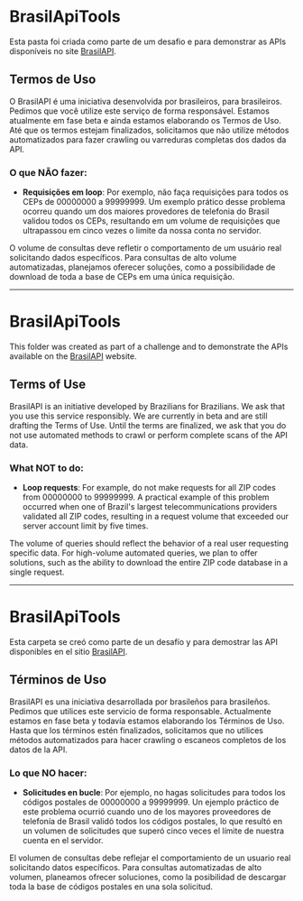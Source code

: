 # BrasilApiTools

Esta pasta foi criada como parte de um desafio e para demonstrar as APIs disponíveis no site [BrasilAPI](https://brasilapi.com.br/).

## Termos de Uso

O BrasilAPI é uma iniciativa desenvolvida por brasileiros, para brasileiros. Pedimos que você utilize este serviço de forma responsável. Estamos atualmente em fase beta e ainda estamos elaborando os Termos de Uso. Até que os termos estejam finalizados, solicitamos que não utilize métodos automatizados para fazer crawling ou varreduras completas dos dados da API.

### O que NÃO fazer:

- **Requisições em loop**: Por exemplo, não faça requisições para todos os CEPs de 00000000 a 99999999. Um exemplo prático desse problema ocorreu quando um dos maiores provedores de telefonia do Brasil validou todos os CEPs, resultando em um volume de requisições que ultrapassou em cinco vezes o limite da nossa conta no servidor.

O volume de consultas deve refletir o comportamento de um usuário real solicitando dados específicos. Para consultas de alto volume automatizadas, planejamos oferecer soluções, como a possibilidade de download de toda a base de CEPs em uma única requisição.

---

# BrasilApiTools

This folder was created as part of a challenge and to demonstrate the APIs available on the [BrasilAPI](https://brasilapi.com.br/) website.

## Terms of Use

BrasilAPI is an initiative developed by Brazilians for Brazilians. We ask that you use this service responsibly. We are currently in beta and are still drafting the Terms of Use. Until the terms are finalized, we ask that you do not use automated methods to crawl or perform complete scans of the API data.

### What NOT to do:

- **Loop requests**: For example, do not make requests for all ZIP codes from 00000000 to 99999999. A practical example of this problem occurred when one of Brazil's largest telecommunications providers validated all ZIP codes, resulting in a request volume that exceeded our server account limit by five times.

The volume of queries should reflect the behavior of a real user requesting specific data. For high-volume automated queries, we plan to offer solutions, such as the ability to download the entire ZIP code database in a single request.

---

# BrasilApiTools

Esta carpeta se creó como parte de un desafío y para demostrar las API disponibles en el sitio [BrasilAPI](https://brasilapi.com.br/).

## Términos de Uso

BrasilAPI es una iniciativa desarrollada por brasileños para brasileños. Pedimos que utilices este servicio de forma responsable. Actualmente estamos en fase beta y todavía estamos elaborando los Términos de Uso. Hasta que los términos estén finalizados, solicitamos que no utilices métodos automatizados para hacer crawling o escaneos completos de los datos de la API.

### Lo que NO hacer:

- **Solicitudes en bucle**: Por ejemplo, no hagas solicitudes para todos los códigos postales de 00000000 a 99999999. Un ejemplo práctico de este problema ocurrió cuando uno de los mayores proveedores de telefonía de Brasil validó todos los códigos postales, lo que resultó en un volumen de solicitudes que superó cinco veces el límite de nuestra cuenta en el servidor.

El volumen de consultas debe reflejar el comportamiento de un usuario real solicitando datos específicos. Para consultas automatizadas de alto volumen, planeamos ofrecer soluciones, como la posibilidad de descargar toda la base de códigos postales en una sola solicitud.
